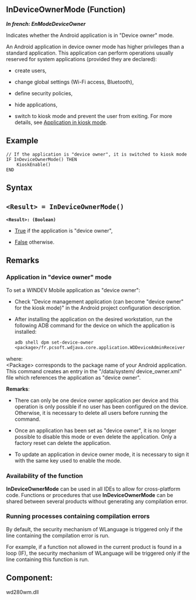 


## InDeviceOwnerMode (Function)

***In french: EnModeDeviceOwner***



<a name="XUse"></a>
<a name="Use"></a>
<a name="description"></a>
Indicates whether the Android application is in "Device owner" mode. 

An Android application in device owner mode has higher privileges than a standard application. This application can perform operations usually reserved for system applications (provided they are declared): 

- create users, 

- change global settings (Wi-Fi access, Bluetooth),

- define security policies,

- hide applications,

- switch to kiosk mode and prevent the user from exiting.
	For more details, see [Application in kiosk mode](../WDLang3/1000024431.md). 



<a name="Example1"></a>
<a name="sample_code"></a>

## Example


```wl
// If the application is "device owner", it is switched to kiosk mode
IF InDeviceOwnerMode() THEN
	KioskEnable()
END
```

<a name="XSYNTAX"></a>

## Syntax
<a name="SYNTAX1"></a>

`<Result> = InDeviceOwnerMode()`
---

**`<Result>: (Boolean)`**



- <u><u><u><u>True</u></u></u></u> if the application is "device owner", 

- <u><u><u><u>False</u></u></u></u> otherwise. 






<a name="NOTE0"></a>
<a name="NOTE0_1"></a>

## Remarks


### Application in "device owner" mode
<a name="application_device_owner_mode_ELTPARAGRAPHE000051"></a>

To set a WINDEV Mobile application as "device owner": 

- Check "Device management application (can become "device owner" for the kiosk mode)" in the Android project configuration description. 

- After installing the application on the desired workstation, run the following ADB command for the device on which the application is installed:
	
	```txt
	adb shell dpm set-device-owner 
	<package>/fr.pcsoft.wdjava.core.application.WDDeviceAdminReceiver
	```
where:  
	&lt;Package&gt; corresponds to the package name of your Android application.
	This command creates an entry in the "/data/system/ device_owner.xml" file which references the application as "device owner".




**Remarks**: 

- There can only be one device owner application per device and this operation is only possible if no user has been configured on the device. Otherwise, it is necessary to delete all users before running the command.

- Once an application has been set as "device owner", it is no longer possible to disable this mode or even delete the application. Only a factory reset can delete the application.  

- To update an application in device owner mode, it is necessary to sign it with the same key used to enable the mode.



<a name="NOTE0_2"></a>


### Availability of the function
<a name="availability_the_function_ELTPARAGRAPHE000210"></a>

**InDeviceOwnerMode** can be used in all IDEs to allow for cross-platform code. Functions or procedures that use **InDeviceOwnerMode** can be shared between several products without generating any compilation error.
<a name="NOTE0_3"></a>


### Running processes containing compilation errors
<a name="running_processes_containing_compilation_errors_ELTPARAGRAPHE000224"></a>

By default, the security mechanism of WLanguage is triggered only if the line containing the compilation error is run.

For example, if a function not allowed in the current product is found in a loop (IF), the security mechanism of WLanguage will be triggered only if the line containing this function is run.

<a name="XComponent"></a>

## Component:
wd280wm.dll

